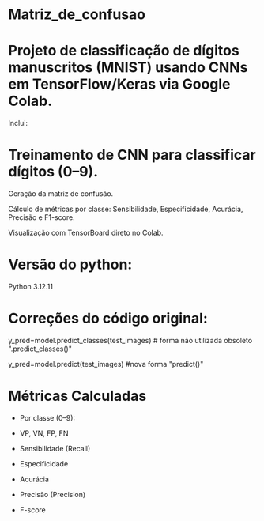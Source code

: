# Matriz_de_confusao

# Projeto de classificação de dígitos manuscritos (MNIST) usando CNNs em TensorFlow/Keras via Google Colab.

Inclui:

# Treinamento de CNN para classificar dígitos (0–9).

Geração da matriz de confusão.

Cálculo de métricas por classe: Sensibilidade, Especificidade, Acurácia, Precisão e F1-score.

Visualização com TensorBoard direto no Colab.

# Versão do python:
Python 3.12.11

# Correções do código original:
y_pred=model.predict_classes(test_images) # forma não utilizada obsoleto ".predict_classes()"

y_pred=model.predict(test_images) #nova forma "predict()"
# Métricas Calculadas

- Por classe (0–9):

- VP, VN, FP, FN

- Sensibilidade (Recall)

- Especificidade

- Acurácia

- Precisão (Precision)

- F-score
